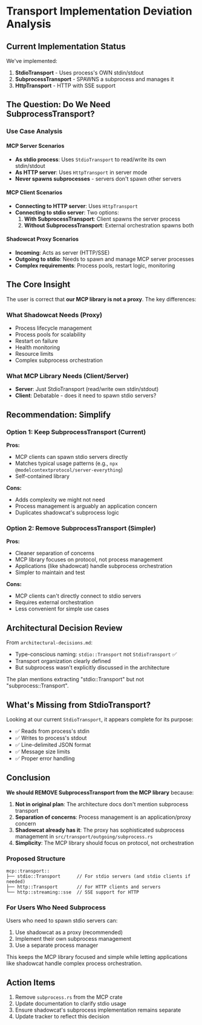 # Transport Implementation Deviation Analysis

## Current Implementation Status

We've implemented:
1. **StdioTransport** - Uses process's OWN stdin/stdout
2. **SubprocessTransport** - SPAWNS a subprocess and manages it
3. **HttpTransport** - HTTP with SSE support

## The Question: Do We Need SubprocessTransport?

### Use Case Analysis

#### MCP Server Scenarios
- **As stdio process**: Uses `StdioTransport` to read/write its own stdin/stdout
- **As HTTP server**: Uses `HttpTransport` in server mode
- **Never spawns subprocesses** - servers don't spawn other servers

#### MCP Client Scenarios
- **Connecting to HTTP server**: Uses `HttpTransport` 
- **Connecting to stdio server**: Two options:
  1. **With SubprocessTransport**: Client spawns the server process
  2. **Without SubprocessTransport**: External orchestration spawns both

#### Shadowcat Proxy Scenarios
- **Incoming**: Acts as server (HTTP/SSE)
- **Outgoing to stdio**: Needs to spawn and manage MCP server processes
- **Complex requirements**: Process pools, restart logic, monitoring

## The Core Insight

The user is correct that **our MCP library is not a proxy**. The key differences:

### What Shadowcat Needs (Proxy)
- Process lifecycle management
- Process pools for scalability
- Restart on failure
- Health monitoring
- Resource limits
- Complex subprocess orchestration

### What MCP Library Needs (Client/Server)
- **Server**: Just StdioTransport (read/write own stdin/stdout)
- **Client**: Debatable - does it need to spawn stdio servers?

## Recommendation: Simplify

### Option 1: Keep SubprocessTransport (Current)
**Pros:**
- MCP clients can spawn stdio servers directly
- Matches typical usage patterns (e.g., `npx @modelcontextprotocol/server-everything`)
- Self-contained library

**Cons:**
- Adds complexity we might not need
- Process management is arguably an application concern
- Duplicates shadowcat's subprocess logic

### Option 2: Remove SubprocessTransport (Simpler)
**Pros:**
- Cleaner separation of concerns
- MCP library focuses on protocol, not process management
- Applications (like shadowcat) handle subprocess orchestration
- Simpler to maintain and test

**Cons:**
- MCP clients can't directly connect to stdio servers
- Requires external orchestration
- Less convenient for simple use cases

## Architectural Decision Review

From `architectural-decisions.md`:
- Type-conscious naming: `stdio::Transport` not `StdioTransport` ✅
- Transport organization clearly defined
- But subprocess wasn't explicitly discussed in the architecture

The plan mentions extracting "stdio::Transport" but not "subprocess::Transport".

## What's Missing from StdioTransport?

Looking at our current `StdioTransport`, it appears complete for its purpose:
- ✅ Reads from process's stdin
- ✅ Writes to process's stdout  
- ✅ Line-delimited JSON format
- ✅ Message size limits
- ✅ Proper error handling

## Conclusion

**We should REMOVE SubprocessTransport from the MCP library** because:

1. **Not in original plan**: The architecture docs don't mention subprocess transport
2. **Separation of concerns**: Process management is an application/proxy concern
3. **Shadowcat already has it**: The proxy has sophisticated subprocess management in `src/transport/outgoing/subprocess.rs`
4. **Simplicity**: The MCP library should focus on protocol, not orchestration

### Proposed Structure
```
mcp::transport::
├── stdio::Transport      // For stdio servers (and stdio clients if needed)
├── http::Transport       // For HTTP clients and servers
└── http::streaming::sse  // SSE support for HTTP
```

### For Users Who Need Subprocess
Users who need to spawn stdio servers can:
1. Use shadowcat as a proxy (recommended)
2. Implement their own subprocess management
3. Use a separate process manager

This keeps the MCP library focused and simple while letting applications like shadowcat handle complex process orchestration.

## Action Items
1. Remove `subprocess.rs` from the MCP crate
2. Update documentation to clarify stdio usage
3. Ensure shadowcat's subprocess implementation remains separate
4. Update tracker to reflect this decision